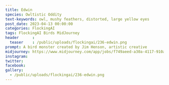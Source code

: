 ```yaml
---
title: Edwin
species: Owltistic Oddity
text-keywords: owl, mushy feathers, distorted, large yellow eyes
post_date: 2023-04-13 00:00:00
categories: FlockingAI
tags: FlockingAI Birds MidJourney 
header      :
  teaser    : /public/uploads/flockingai/236-edwin.png
prompt: A bird monster created by Jim Henson, artistic creative
midjourney: https://www.midjourney.com/app/jobs/f749aeed-a30a-4117-910a-649e883448f0
instagram: 
twitter: 
facebook: 
gallery: 
  - /public/uploads/flockingai/236-edwin.png
---
```


